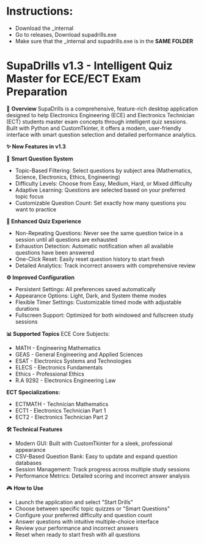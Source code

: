 # Instructions:
- Download the _internal
- Go to releases, Download supadrills.exe
- Make sure that the _internal and supadrills.exe is in the **SAME FOLDER**



# SupaDrills v1.3 - Intelligent Quiz Master for ECE/ECT Exam Preparation

🚀 **Overview**
SupaDrills is a comprehensive, feature-rich desktop application designed to help Electronics Engineering (ECE) and Electronics Technician (ECT) students master exam concepts through intelligent quiz sessions. Built with Python and CustomTkinter, it offers a modern, user-friendly interface with smart question selection and detailed performance analytics.

**✨ New Features in v1.3**

🧠 **Smart Question System**
- Topic-Based Filtering: Select questions by subject area (Mathematics, Science, Electronics, Ethics, Engineering)
- Difficulty Levels: Choose from Easy, Medium, Hard, or Mixed difficulty
- Adaptive Learning: Questions are selected based on your preferred topic focus
- Customizable Question Count: Set exactly how many questions you want to practice

**🎯 Enhanced Quiz Experience**
- Non-Repeating Questions: Never see the same question twice in a session until all questions are exhausted
- Exhaustion Detection: Automatic notification when all available questions have been answered
- One-Click Reset: Easily reset question history to start fresh
-  Detailed Analytics: Track incorrect answers with comprehensive review

**⚙️ Improved Configuration**
- Persistent Settings: All preferences saved automatically
- Appearance Options: Light, Dark, and System theme modes
- Flexible Timer Settings: Customizable timed mode with adjustable durations
- Fullscreen Support: Optimized for both windowed and fullscreen study sessions

**📊 Supported Topics**
ECE Core Subjects:
-  MATH - Engineering Mathematics
- GEAS - General Engineering and Applied Sciences
- ESAT - Electronics Systems and Technologies
- ELECS - Electronics Fundamentals
- Ethics - Professional Ethics
- R.A 9292 - Electronics Engineering Law

**ECT Specializations:**
- ECTMATH - Technician Mathematics
- ECT1 - Electronics Technician Part 1
- ECT2 - Electronics Technician Part 2

**🛠️ Technical Features**
- Modern GUI: Built with CustomTkinter for a sleek, professional appearance
- CSV-Based Question Bank: Easy to update and expand question databases
- Session Management: Track progress across multiple study sessions
- Performance Metrics: Detailed scoring and incorrect answer analysis

🎮 **How to Use**
- Launch the application and select "Start Drills"
- Choose between specific topic quizzes or "Smart Questions"
- Configure your preferred difficulty and question count
- Answer questions with intuitive multiple-choice interface
- Review your performance and incorrect answers
- Reset when ready to start fresh with all questions
